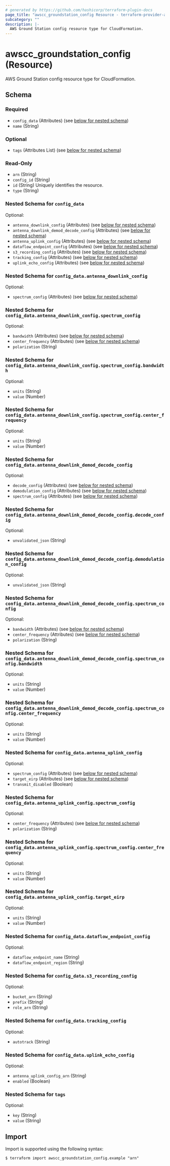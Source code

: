 ```yaml
---
# generated by https://github.com/hashicorp/terraform-plugin-docs
page_title: "awscc_groundstation_config Resource - terraform-provider-awscc"
subcategory: ""
description: |-
  AWS Ground Station config resource type for CloudFormation.
---
```


# awscc_groundstation_config (Resource)

AWS Ground Station config resource type for CloudFormation.



<!-- schema generated by tfplugindocs -->
## Schema

### Required

- `config_data` (Attributes) (see [below for nested schema](#nestedatt--config_data))
- `name` (String)

### Optional

- `tags` (Attributes List) (see [below for nested schema](#nestedatt--tags))

### Read-Only

- `arn` (String)
- `config_id` (String)
- `id` (String) Uniquely identifies the resource.
- `type` (String)

<a id="nestedatt--config_data"></a>
### Nested Schema for `config_data`

Optional:

- `antenna_downlink_config` (Attributes) (see [below for nested schema](#nestedatt--config_data--antenna_downlink_config))
- `antenna_downlink_demod_decode_config` (Attributes) (see [below for nested schema](#nestedatt--config_data--antenna_downlink_demod_decode_config))
- `antenna_uplink_config` (Attributes) (see [below for nested schema](#nestedatt--config_data--antenna_uplink_config))
- `dataflow_endpoint_config` (Attributes) (see [below for nested schema](#nestedatt--config_data--dataflow_endpoint_config))
- `s3_recording_config` (Attributes) (see [below for nested schema](#nestedatt--config_data--s3_recording_config))
- `tracking_config` (Attributes) (see [below for nested schema](#nestedatt--config_data--tracking_config))
- `uplink_echo_config` (Attributes) (see [below for nested schema](#nestedatt--config_data--uplink_echo_config))

<a id="nestedatt--config_data--antenna_downlink_config"></a>
### Nested Schema for `config_data.antenna_downlink_config`

Optional:

- `spectrum_config` (Attributes) (see [below for nested schema](#nestedatt--config_data--antenna_downlink_config--spectrum_config))

<a id="nestedatt--config_data--antenna_downlink_config--spectrum_config"></a>
### Nested Schema for `config_data.antenna_downlink_config.spectrum_config`

Optional:

- `bandwidth` (Attributes) (see [below for nested schema](#nestedatt--config_data--antenna_downlink_config--spectrum_config--bandwidth))
- `center_frequency` (Attributes) (see [below for nested schema](#nestedatt--config_data--antenna_downlink_config--spectrum_config--center_frequency))
- `polarization` (String)

<a id="nestedatt--config_data--antenna_downlink_config--spectrum_config--bandwidth"></a>
### Nested Schema for `config_data.antenna_downlink_config.spectrum_config.bandwidth`

Optional:

- `units` (String)
- `value` (Number)


<a id="nestedatt--config_data--antenna_downlink_config--spectrum_config--center_frequency"></a>
### Nested Schema for `config_data.antenna_downlink_config.spectrum_config.center_frequency`

Optional:

- `units` (String)
- `value` (Number)




<a id="nestedatt--config_data--antenna_downlink_demod_decode_config"></a>
### Nested Schema for `config_data.antenna_downlink_demod_decode_config`

Optional:

- `decode_config` (Attributes) (see [below for nested schema](#nestedatt--config_data--antenna_downlink_demod_decode_config--decode_config))
- `demodulation_config` (Attributes) (see [below for nested schema](#nestedatt--config_data--antenna_downlink_demod_decode_config--demodulation_config))
- `spectrum_config` (Attributes) (see [below for nested schema](#nestedatt--config_data--antenna_downlink_demod_decode_config--spectrum_config))

<a id="nestedatt--config_data--antenna_downlink_demod_decode_config--decode_config"></a>
### Nested Schema for `config_data.antenna_downlink_demod_decode_config.decode_config`

Optional:

- `unvalidated_json` (String)


<a id="nestedatt--config_data--antenna_downlink_demod_decode_config--demodulation_config"></a>
### Nested Schema for `config_data.antenna_downlink_demod_decode_config.demodulation_config`

Optional:

- `unvalidated_json` (String)


<a id="nestedatt--config_data--antenna_downlink_demod_decode_config--spectrum_config"></a>
### Nested Schema for `config_data.antenna_downlink_demod_decode_config.spectrum_config`

Optional:

- `bandwidth` (Attributes) (see [below for nested schema](#nestedatt--config_data--antenna_downlink_demod_decode_config--spectrum_config--bandwidth))
- `center_frequency` (Attributes) (see [below for nested schema](#nestedatt--config_data--antenna_downlink_demod_decode_config--spectrum_config--center_frequency))
- `polarization` (String)

<a id="nestedatt--config_data--antenna_downlink_demod_decode_config--spectrum_config--bandwidth"></a>
### Nested Schema for `config_data.antenna_downlink_demod_decode_config.spectrum_config.bandwidth`

Optional:

- `units` (String)
- `value` (Number)


<a id="nestedatt--config_data--antenna_downlink_demod_decode_config--spectrum_config--center_frequency"></a>
### Nested Schema for `config_data.antenna_downlink_demod_decode_config.spectrum_config.center_frequency`

Optional:

- `units` (String)
- `value` (Number)




<a id="nestedatt--config_data--antenna_uplink_config"></a>
### Nested Schema for `config_data.antenna_uplink_config`

Optional:

- `spectrum_config` (Attributes) (see [below for nested schema](#nestedatt--config_data--antenna_uplink_config--spectrum_config))
- `target_eirp` (Attributes) (see [below for nested schema](#nestedatt--config_data--antenna_uplink_config--target_eirp))
- `transmit_disabled` (Boolean)

<a id="nestedatt--config_data--antenna_uplink_config--spectrum_config"></a>
### Nested Schema for `config_data.antenna_uplink_config.spectrum_config`

Optional:

- `center_frequency` (Attributes) (see [below for nested schema](#nestedatt--config_data--antenna_uplink_config--spectrum_config--center_frequency))
- `polarization` (String)

<a id="nestedatt--config_data--antenna_uplink_config--spectrum_config--center_frequency"></a>
### Nested Schema for `config_data.antenna_uplink_config.spectrum_config.center_frequency`

Optional:

- `units` (String)
- `value` (Number)



<a id="nestedatt--config_data--antenna_uplink_config--target_eirp"></a>
### Nested Schema for `config_data.antenna_uplink_config.target_eirp`

Optional:

- `units` (String)
- `value` (Number)



<a id="nestedatt--config_data--dataflow_endpoint_config"></a>
### Nested Schema for `config_data.dataflow_endpoint_config`

Optional:

- `dataflow_endpoint_name` (String)
- `dataflow_endpoint_region` (String)


<a id="nestedatt--config_data--s3_recording_config"></a>
### Nested Schema for `config_data.s3_recording_config`

Optional:

- `bucket_arn` (String)
- `prefix` (String)
- `role_arn` (String)


<a id="nestedatt--config_data--tracking_config"></a>
### Nested Schema for `config_data.tracking_config`

Optional:

- `autotrack` (String)


<a id="nestedatt--config_data--uplink_echo_config"></a>
### Nested Schema for `config_data.uplink_echo_config`

Optional:

- `antenna_uplink_config_arn` (String)
- `enabled` (Boolean)



<a id="nestedatt--tags"></a>
### Nested Schema for `tags`

Optional:

- `key` (String)
- `value` (String)

## Import

Import is supported using the following syntax:

```shell
$ terraform import awscc_groundstation_config.example "arn"
```
